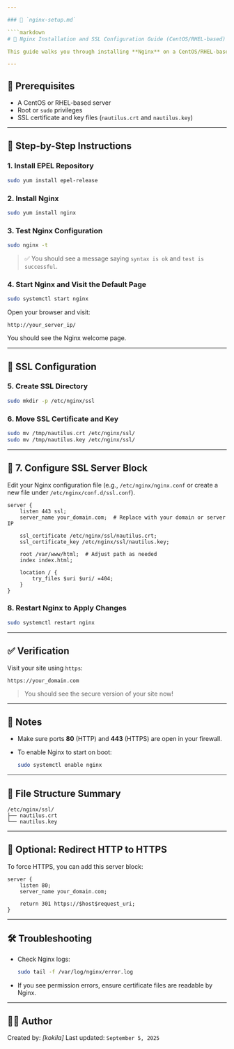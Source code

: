 ```yaml
---

### 📄 `nginx-setup.md`

````markdown
# 🚀 Nginx Installation and SSL Configuration Guide (CentOS/RHEL-based)

This guide walks you through installing **Nginx** on a CentOS/RHEL-based system and configuring it to use an **SSL certificate**.

---
```


## 🧰 Prerequisites

- A CentOS or RHEL-based server
- Root or `sudo` privileges
- SSL certificate and key files (`nautilus.crt` and `nautilus.key`)

---

## 🔧 Step-by-Step Instructions

### 1. Install EPEL Repository
```bash
sudo yum install epel-release
````

### 2. Install Nginx

```bash
sudo yum install nginx
```

### 3. Test Nginx Configuration

```bash
sudo nginx -t
```

> ✅ You should see a message saying `syntax is ok` and `test is successful`.

### 4. Start Nginx and Visit the Default Page

```bash
sudo systemctl start nginx
```

Open your browser and visit:

```
http://your_server_ip/
```

You should see the Nginx welcome page.

---

## 🔐 SSL Configuration

### 5. Create SSL Directory

```bash
sudo mkdir -p /etc/nginx/ssl
```

### 6. Move SSL Certificate and Key

```bash
sudo mv /tmp/nautilus.crt /etc/nginx/ssl/
sudo mv /tmp/nautilus.key /etc/nginx/ssl/
```

---

## 📝 7. Configure SSL Server Block

Edit your Nginx configuration file (e.g., `/etc/nginx/nginx.conf` or create a new file under `/etc/nginx/conf.d/ssl.conf`).

```nginx
server {
    listen 443 ssl;
    server_name your_domain.com;  # Replace with your domain or server IP

    ssl_certificate /etc/nginx/ssl/nautilus.crt;
    ssl_certificate_key /etc/nginx/ssl/nautilus.key;

    root /var/www/html;  # Adjust path as needed
    index index.html;

    location / {
        try_files $uri $uri/ =404;
    }
}
```

### 8. Restart Nginx to Apply Changes

```bash
sudo systemctl restart nginx
```

---

## ✅ Verification

Visit your site using `https`:

```
https://your_domain.com
```

> You should see the secure version of your site now!

---

## 📌 Notes

* Make sure ports **80** (HTTP) and **443** (HTTPS) are open in your firewall.
* To enable Nginx to start on boot:

  ```bash
  sudo systemctl enable nginx
  ```

---

## 📂 File Structure Summary

```
/etc/nginx/ssl/
├── nautilus.crt
└── nautilus.key
```

---

## 🧼 Optional: Redirect HTTP to HTTPS

To force HTTPS, you can add this server block:

```nginx
server {
    listen 80;
    server_name your_domain.com;

    return 301 https://$host$request_uri;
}
```

---

## 🛠 Troubleshooting

* Check Nginx logs:

  ```bash
  sudo tail -f /var/log/nginx/error.log
  ```

* If you see permission errors, ensure certificate files are readable by Nginx.

---

## 👨‍💻 Author

Created by: *\[kokila]*
Last updated: `September 5, 2025`

```


